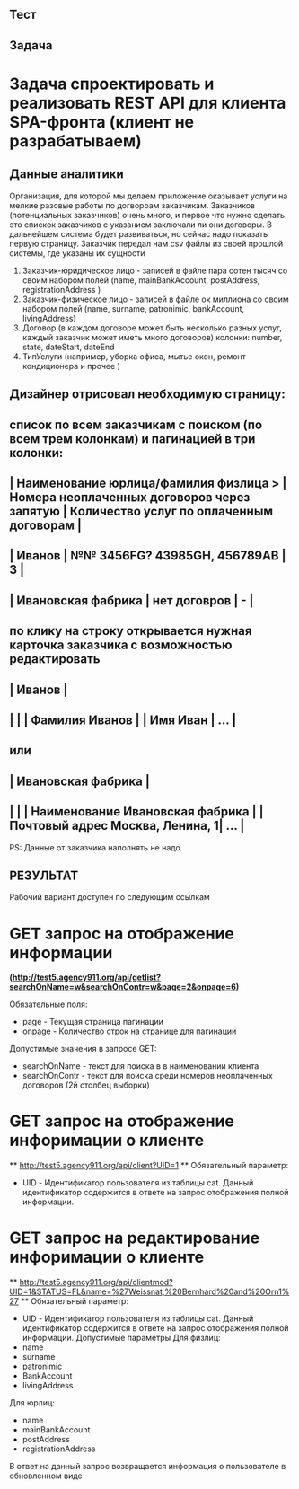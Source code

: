 
<h2>Тест</h2>

## Задача

# Задача спроектировать и реализовать REST API для клиента SPA-фронта (клиент не разрабатываем)

## Данные аналитики
Организация, для которой мы делаем приложение оказывает услуги на мелкие разовые работы по догвороам заказчикам. 
Заказчиков (потенциальных заказчиков) очень много, и первое что нужно сделать это спискок заказчиков с указанием
заключали ли они договоры. В дальнейшем система будет развиваться, но сейчас надо показать первую страницу.
Заказчик передал нам csv файлы из своей прошлой системы, где указаны их сущности
1. Заказчик-юридическое лицо - записей в файле пара сотен тысяч со своим набором полей (name, mainBankAccount, postAddress, registrationAddress )
2. Заказчик-физическое лицо - записей в файле ок миллиона со своим набором полей (name, surname, patronimic, bankAccount, livingAddress)
3. Договор (в каждом договоре может быть несколько разных услуг, каждый заказчик может иметь много договоров) колонки: number, state, dateStart, dateEnd
4. ТипУслуги (например, уборка офиса, мытье окон, ремонт кондиционера и прочее )


## Дизайнер отрисовал необходимую страницу:
список по всем заказчикам с поиском (по всем трем колонкам) и пагинацией в три колонки:
--------------------------------------------------------------------------------------------------------------------------------
| Наименование юрлица/фамилия физлица  > | Номера неоплаченных договоров через запятую | Количество услуг по оплаченным договорам |
--------------------------------------------------------------------------------------------------------------------------------
| Иванов                                 | №№ 3456FG? 43985GH, 456789АВ                | 3                                        |
--------------------------------------------------------------------------------------------------------------------------------
| Ивановская фабрика                     | нет договров                                | -                                        |
--------------------------------------------------------------------------------------------------------------------------------
по клику на строку открывается нужная карточка заказчика с возможностью редактировать 
----------------------------------
| Иванов                          |
----------------------------------
|                                 |
| Фамилия Иванов                  |
| Имя Иван                        |
...                               |
----------------------------------
или
----------------------------------
| Ивановская фабрика              |
----------------------------------
|                                 |
| Наименование Ивановская фабрика |
| Почтовый адрес Москва, Ленина, 1|
...                               |
----------------------------------

PS: Данные от заказчика наполнять не надо


## РЕЗУЛЬТАТ

Рабочий вариант доступен по следующим ссылкам

# GET запрос на отображение информации
**(http://test5.agency911.org/api/getlist?searchOnName=w&searchOnContr=w&page=2&onpage=6)**

Обязательные поля: 
- page   - Текущая страница пагинации
- onpage - Количество строк на странице для пагинации

Допустимые значения в запросе GET: 
-	searchOnName  - текст для поиска в в наименовании клиента
-	searchOnContr - текст для поиска среди номеров неоплаченных договоров (2й столбец выборки)


# GET запрос на отображение инфоримации о клиенте
** http://test5.agency911.org/api/client?UID=1 **
Обязательный параметр: 
- UID - Идентификатор пользователя из таблицы cat. Данный идентификатор содержится в ответе на запрос 
отображения полной информации.


# GET запрос на редактирование инфоримации о клиенте
** http://test5.agency911.org/api/clientmod?UID=1&STATUS=FL&name=%27Weissnat,%20Bernhard%20and%20Orn1%27 **
Обязательный параметр: 
- UID - Идентификатор пользователя из таблицы cat. Данный идентификатор содержится в ответе на запрос 
отображения полной информации.
Допустимые параметры
Для физлиц:
- name 
- surname
- patronimic
- BankAccount
- livingAddress

Для юрлиц:
- name 
- mainBankAccount
- postAddress 
- registrationAddress

В ответ на данный запрос возвращается информация о пользователе в обновленном виде